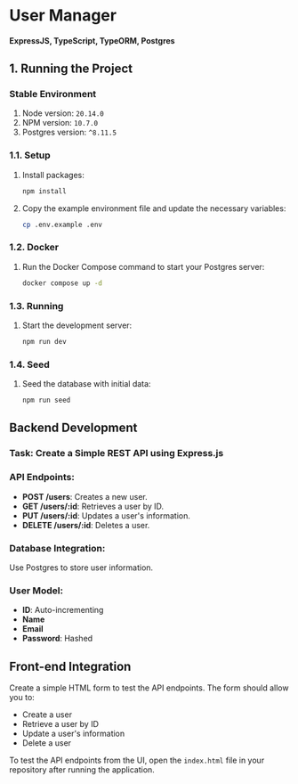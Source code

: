 # User Manager
#### ExpressJS, TypeScript, TypeORM, Postgres

## 1. Running the Project
### Stable Environment

1. Node version: ```20.14.0```
2. NPM version: ```10.7.0```
3. Postgres version: ```^8.11.5```

### 1.1. Setup
1. Install packages:
    ```bash
    npm install
    ```

2. Copy the example environment file and update the necessary variables:
    ```bash
    cp .env.example .env
    ```

### 1.2. Docker
1. Run the Docker Compose command to start your Postgres server:
    ```bash
    docker compose up -d
    ```

### 1.3. Running
1. Start the development server:
    ```bash
    npm run dev
    ```

### 1.4. Seed
1. Seed the database with initial data:
    ```bash
    npm run seed
    ```

## Backend Development
### Task: Create a Simple REST API using Express.js

### API Endpoints:
- **POST /users**: Creates a new user.
- **GET /users/:id**: Retrieves a user by ID.
- **PUT /users/:id**: Updates a user's information.
- **DELETE /users/:id**: Deletes a user.

### Database Integration:
Use Postgres to store user information.

### User Model:
- **ID**: Auto-incrementing
- **Name**
- **Email**
- **Password**: Hashed

## Front-end Integration
Create a simple HTML form to test the API endpoints. The form should allow you to:
- Create a user
- Retrieve a user by ID
- Update a user's information
- Delete a user

To test the API endpoints from the UI, open the `index.html` file in your repository after running the application.

